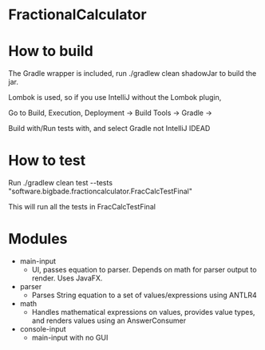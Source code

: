 # FractionalCalculator

# How to build
The Gradle wrapper is included, run ./gradlew clean shadowJar to build the jar.

Lombok is used, so if you use IntelliJ without the Lombok plugin,

Go to Build, Execution, Deployment -> Build Tools -> Gradle ->

Build with/Run tests with, and select Gradle not IntelliJ IDEAD

# How to test
Run ./gradlew clean test --tests "software.bigbade.fractioncalculator.FracCalcTestFinal"

This will run all the tests in FracCalcTestFinal

# Modules
- main-input
    - UI, passes equation to parser. Depends on math for parser output to render. Uses JavaFX.
- parser
    - Parses String equation to a set of values/expressions using ANTLR4
- math
    - Handles mathematical expressions on values, provides value types, and renders values using an AnswerConsumer
- console-input
    - main-input with no GUI

